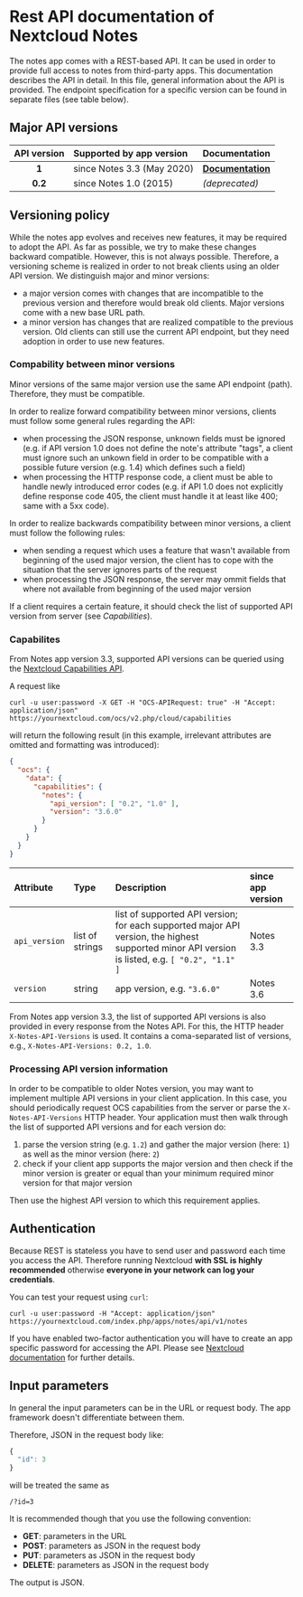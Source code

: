 # Rest API documentation of Nextcloud Notes

The notes app comes with a REST-based API.
It can be used in order to provide full access to notes from third-party apps.
This documentation describes the API in detail.
In this file, general information about the API is provided.
The endpoint specification for a specific version can be found in separate files (see table below).


## Major API versions

| API version | Supported by app version | Documentation  |
|:-----------:|:-------------------------|:--------|
|  **1**      | since Notes 3.3 (May 2020)     | **[Documentation](v1.md)** |
|  **0.2**    | since Notes 1.0 (2015)         | *(deprecated)* |


## Versioning policy

While the notes app evolves and receives new features, it may be required to adopt the API.
As far as possible, we try to make these changes backward compatible.
However, this is not always possible.
Therefore, a versioning scheme is realized in order to not break clients using an older API version.
We distinguish major and minor versions:

- a major version comes with changes that are incompatible to the previous version and therefore would break old clients. Major versions come with a new base URL path.
- a minor version has changes that are realized compatible to the previous version. Old clients can still use the current API endpoint, but they need adoption in order to use new features.

### Compability between minor versions

Minor versions of the same major version use the same API endpoint (path). Therefore, they must be compatible.

In order to realize forward compatibility between minor versions, clients must follow some general rules regarding the API:

- when processing the JSON response, unknown fields must be ignored (e.g. if API version 1.0 does not define the note's attribute "tags", a client must ignore such an unkown field in order to be compatible with a possible future version (e.g. 1.4) which defines such a field)
- when processing the HTTP response code, a client must be able to handle newly introduced error codes (e.g. if API 1.0 does not explicitly define response code 405, the client must handle it at least like 400; same with a 5xx code).

In order to realize backwards compatibility between minor versions, a client must follow the following rules:

- when sending a request which uses a feature that wasn't available from beginning of the used major version, the client has to cope with the situation that the server ignores parts of the request
- when processing the JSON response, the server may ommit fields that where not available from beginning of the used major version

If a client requires a certain feature, it should check the list of supported API version from server (see *Capabilities*).


### Capabilites

From Notes app version 3.3, supported API versions can be queried using the [Nextcloud Capabilities API](https://docs.nextcloud.com/server/latest/developer_manual/client_apis/OCS/ocs-api-overview.html#capabilities-api).

A request like

	curl -u user:password -X GET -H "OCS-APIRequest: true" -H "Accept: application/json" https://yournextcloud.com/ocs/v2.php/cloud/capabilities 

will return the following result (in this example, irrelevant attributes are omitted and formatting was introduced):

```json
{
  "ocs": {
    "data": {
      "capabilities": {
        "notes": {
          "api_version": [ "0.2", "1.0" ],
          "version": "3.6.0"
        }
      }
    }
  }
}
```

|  Attribute    | Type            | Description | since app version |
|:--------------|:----------------|:------------|:------------------|
| `api_version` | list of strings | list of supported API version; for each supported major API version, the highest supported minor API version is listed, e.g. `[ "0.2", "1.1" ]`  | Notes 3.3 |
| `version`     | string          | app version, e.g. `"3.6.0"`  | Notes 3.6 |

From Notes app version 3.3, the list of supported API versions is also provided in every response from the Notes API.
For this, the HTTP header `X-Notes-API-Versions` is used.
It contains a coma-separated list of versions, e.g., `X-Notes-API-Versions: 0.2, 1.0`.

### Processing API version information
In order to be compatible to older Notes version, you may want to implement multiple API versions in your client application.
In this case, you should periodically request OCS capabilities from the server or parse the `X-Notes-API-Versions` HTTP header.
Your application must then walk through the list of supported API versions and for each version do:
1. parse the version string (e.g. `1.2`) and gather the major version (here: `1`) as well as the minor version (here: `2`)
2. check if your client app supports the major version and then check if the minor version is greater or equal than your minimum required minor version for that major version

Then use the highest API version to which this requirement applies.

## Authentication

Because REST is stateless you have to send user and password each time you access the API.
Therefore running Nextcloud **with SSL is highly recommended** otherwise **everyone in your network can log your credentials**.

You can test your request using `curl`:

    curl -u user:password -H "Accept: application/json" https://yournextcloud.com/index.php/apps/notes/api/v1/notes

If you have enabled two-factor authentication you will have to create an app specific password for accessing the API. Please see [Nextcloud documentation](https://docs.nextcloud.com/server/latest/user_manual/session_management.html) for further details.

## Input parameters

In general the input parameters can be in the URL or request body. The app framework doesn't differentiate between them.

Therefore, JSON in the request body like:
```js
{
  "id": 3
}
```
will be treated the same as

    /?id=3

It is recommended though that you use the following convention:

* **GET**: parameters in the URL
* **POST**: parameters as JSON in the request body
* **PUT**: parameters as JSON in the request body
* **DELETE**: parameters as JSON in the request body

The output is JSON.
